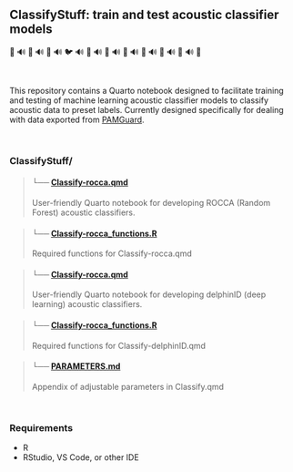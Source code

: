 ## ClassifyStuff: train and test acoustic classifier models
🐬  🔊  🦜  🔊  🐒  🔊  🐦  🔊  🦇  🔊  🐳  🔊  🐠  🔊  🐞  🔊  🦅  🔊  🐘  🔊  🐬

<br> 

This repository contains a Quarto notebook designed to facilitate training and testing of machine learning acoustic classifier models to classify acoustic data to preset labels. Currently designed specifically for dealing with data exported from [PAMGuard](https://www.pamguard.org/).

<br>
  
### ClassifyStuff/

> #### └── [Classify-rocca.qmd](https://github.com/tristankleyn/ClassifyStuff/blob/master/Classify-rocca.qmd)
> User-friendly Quarto notebook for developing ROCCA (Random Forest) acoustic classifiers.

> #### └── [Classify-rocca_functions.R](https://github.com/tristankleyn/ClassifyStuff/blob/master/Classify-rocca_functions.R)
> Required functions for Classify-rocca.qmd

> #### └── [Classify-rocca.qmd](https://github.com/tristankleyn/ClassifyStuff/blob/master/Classify-delphinID.qmd)
> User-friendly Quarto notebook for developing delphinID (deep learning) acoustic classifiers.

> #### └── [Classify-rocca_functions.R](https://github.com/tristankleyn/ClassifyStuff/blob/master/Classify-delphinID_functions.R)
> Required functions for Classify-delphinID.qmd

> #### └── [PARAMETERS.md](https://github.com/tristankleyn/ClassifyStuff/blob/master/PARAMETERS.md)
> Appendix of adjustable parameters in Classify.qmd


<br>

### Requirements
- R
- RStudio, VS Code, or other IDE
  
